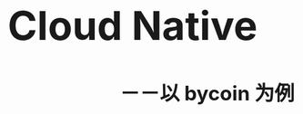 <!-- ex_nonav -->
<br>
<br>
<br>
<br>
<br>
<!-- <h1 align="center">README</h1> -->
<h1 style="font-size:500%";>Cloud Native</h1>
<h1 style="font-size:250%" align="right";>－－以 bycoin 为例</h1>
<br>
<br>
<br>
<br>
<br>
<br>

<!-- 
思想 PaaS（怎么参考他设计？)
怎么解决
从例子出发
机器成本、维护（编写配置）成本，具体怎么个成本
如何 HA， 为什么可以 HA

解释 bycoin 模块
太散
分享的目的是什么
为什么要用  解决了什么问题  带来什么效果


单体 硬件挂了  虚拟机启动  容器化  维护 发布  升级 扩展 测量
 -->